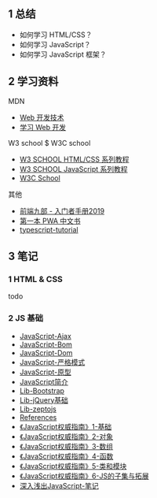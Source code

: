 ## 1 总结

- 如何学习 HTML/CSS？
- 如何学习 JavaScript？
- 如何学习 JavaScript 框架？

## 2 学习资料

MDN

- [Web 开发技术](https://developer.mozilla.org/zh-CN/docs/Web)
- [学习 Web 开发](https://developer.mozilla.org/zh-CN/docs/Learn)


W3 school $ W3C school

- [W3 SCHOOL HTML/CSS 系列教程](http://www.w3school.com.cn/h.asp)
- [W3 SCHOOL JavaScript 系列教程](http://www.w3school.com.cn/b.asp)
- [W3C School](https://www.w3cschool.cn/%20)

其他

- [前端九部 - 入门者手册2019](https://www.yuque.com/fe9/basic)
- [第一本 PWA 中文书](https://github.com/SangKa/PWA-Book-CN)
- [typescript-tutorial](https://github.com/xcatliu/typescript-tutorial)

## 3 笔记

### 1 HTML & CSS

todo

### 2 JS 基础

- [JavaScript-Ajax](JavaScript/JavaScript-Ajax.md)
- [JavaScript-Bom](JavaScript/JavaScript-Bom.md)
- [JavaScript-Dom](JavaScript/JavaScript-Dom.md)
- [JavaScript-严格模式](JavaScript/JavaScript-严格模式.md)
- [JavaScript-原型](JavaScript/JavaScript-原型.md)
- [JavaScript简介](JavaScript/JavaScript简介.md)
- [Lib-Bootstrap](JavaScript/Lib-Bootstrap.md)
- [Lib-jQuery基础](JavaScript/Lib-jQuery基础.md)
- [Lib-zeptojs](JavaScript/Lib-zeptojs.md)
- [References](JavaScript/References.md)
- [《JavaScript权威指南》1-基础](JavaScript/《JavaScript权威指南》1-基础.md)
- [《JavaScript权威指南》2-对象](JavaScript/《JavaScript权威指南》2-对象.md)
- [《JavaScript权威指南》3-数组](JavaScript/《JavaScript权威指南》3-数组.md)
- [《JavaScript权威指南》4-函数](JavaScript/《JavaScript权威指南》4-函数.md)
- [《JavaScript权威指南》5-类和模块](JavaScript/《JavaScript权威指南》5-类和模块.md)
- [《JavaScript权威指南》6-JS的子集与拓展](JavaScript/《JavaScript权威指南》6-JS的子集与拓展.md)
- [深入浅出JavaScript-笔记](JavaScript/深入浅出JavaScript-笔记.md)
